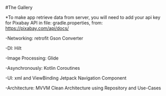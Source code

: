 #The Gallery

*To make app retrieve data from server, you will need to add your api key for Pixabay API
    in file: gradle.properties, from: https://pixabay.com/api/docs/ 

-Networking: 
    retrofit
    Gson Converter

-DI: 
    Hilt

-Image Processing:
    Glide

-Asynchronously:
    Kotlin Coroutines

-UI: 
    xml and ViewBinding
    Jetpack Navigation Component

-Architecture:
    MVVM Clean Architecture using Repository and Use-Cases